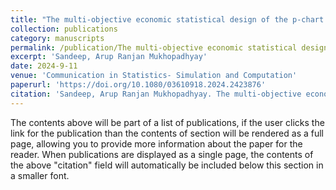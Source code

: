 ```yaml
---
title: "The multi-objective economic statistical design of the p-chart: NSGA II approach"
collection: publications
category: manuscripts
permalink: /publication/The multi-objective economic statistical design of the p-chart
excerpt: 'Sandeep, Arup Ranjan Mukhopadhyay'
date: 2024-9-11
venue: 'Communication in Statistics- Simulation and Computation'
paperurl: 'https://doi.org/10.1080/03610918.2024.2423876'
citation: 'Sandeep, Arup Ranjan Mukhopadhyay. The multi-objective economic statistical design of the p-chart: NSGA II approach. Communication in Statistics- Simulation and Computation, 2024.'
---
```


The contents above will be part of a list of publications, if the user clicks the link for the publication than the contents of section will be rendered as a full page, allowing you to provide more information about the paper for the reader. When publications are displayed as a single page, the contents of the above "citation" field will automatically be included below this section in a smaller font.
